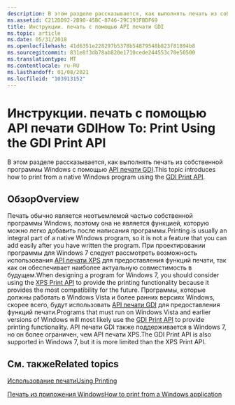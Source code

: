 ```yaml
---
description: В этом разделе рассказывается, как выполнять печать из собственной программы Windows с помощью GDI&\# 160; Печать&\# 160; API.
ms.assetid: C212DD92-2B90-45BC-8746-29C193FBDF69
title: Инструкции. печать с помощью API печати GDI
ms.topic: article
ms.date: 05/31/2018
ms.openlocfilehash: 41d6351e228297b5378b54879548b823f81894b8
ms.sourcegitcommit: 831e8f3db78ab820e1710cede244553c70e50500
ms.translationtype: MT
ms.contentlocale: ru-RU
ms.lasthandoff: 01/08/2021
ms.locfileid: "103913152"
---
```

# <a name="how-to-print-using-the-gdi-print-api"></a><span data-ttu-id="cbb11-103">Инструкции. печать с помощью API печати GDI</span><span class="sxs-lookup"><span data-stu-id="cbb11-103">How To: Print Using the GDI Print API</span></span>

<span data-ttu-id="cbb11-104">В этом разделе рассказывается, как выполнять печать из собственной программы Windows с помощью [API печати GDI](gdi-printing.md).</span><span class="sxs-lookup"><span data-stu-id="cbb11-104">This topic introduces how to print from a native Windows program using the [GDI Print API](gdi-printing.md).</span></span>

## <a name="overview"></a><span data-ttu-id="cbb11-105">Обзор</span><span class="sxs-lookup"><span data-stu-id="cbb11-105">Overview</span></span>

<span data-ttu-id="cbb11-106">Печать обычно является неотъемлемой частью собственной программы Windows, поэтому она не является функцией, которую можно легко добавить после написания программы.</span><span class="sxs-lookup"><span data-stu-id="cbb11-106">Printing is usually an integral part of a native Windows program, so it is not a feature that you can add easily after you have written the program.</span></span> <span data-ttu-id="cbb11-107">При проектировании программы для Windows 7 следует рассмотреть возможность использования [API печати XPS](xps-printing.md) для предоставления функций печати, так как он обеспечивает наиболее актуальную совместимость в будущем.</span><span class="sxs-lookup"><span data-stu-id="cbb11-107">When designing a program for Windows 7, you should consider using the [XPS Print API](xps-printing.md) to provide the printing functionality because it provides the most compatibility for the future.</span></span> <span data-ttu-id="cbb11-108">Программы, которые должны работать в Windows Vista и более ранних версиях Windows, скорее всего, будут использовать [API печати GDI](gdi-printing.md) для предоставления функций печати.</span><span class="sxs-lookup"><span data-stu-id="cbb11-108">Programs that must run on Windows Vista and earlier versions of Windows will most likely use the [GDI Print API](gdi-printing.md) to provide printing functionality.</span></span> <span data-ttu-id="cbb11-109">API печати GDI также поддерживается в Windows 7, но он более ограничен, чем API печати XPS.</span><span class="sxs-lookup"><span data-stu-id="cbb11-109">The GDI Print API is also supported in Windows 7, but it is more limited than the XPS Print API.</span></span>

## <a name="related-topics"></a><span data-ttu-id="cbb11-110">См. также</span><span class="sxs-lookup"><span data-stu-id="cbb11-110">Related topics</span></span>

<dl> <dt>

[<span data-ttu-id="cbb11-111">Использование печати</span><span class="sxs-lookup"><span data-stu-id="cbb11-111">Using Printing</span></span>](using-printing.md)
</dt> <dt>

[<span data-ttu-id="cbb11-112">Печать из приложения Windows</span><span class="sxs-lookup"><span data-stu-id="cbb11-112">How to print from a Windows application</span></span>](how-to--print-from-a-windows-application.md)
</dt> </dl>

 

 




